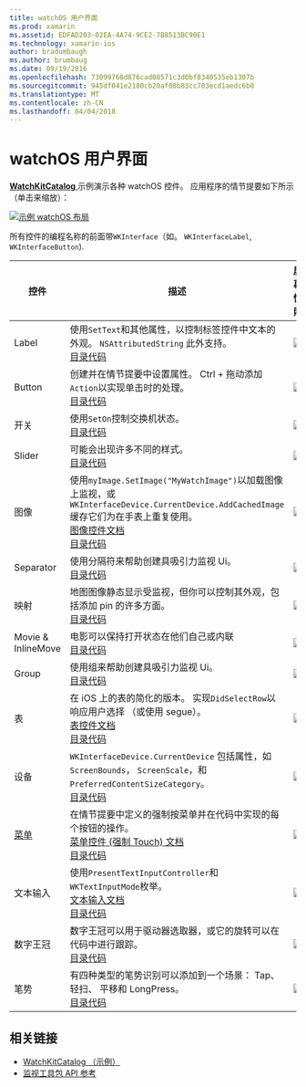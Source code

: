 ```yaml
---
title: watchOS 用户界面
ms.prod: xamarin
ms.assetid: EDFAD203-02EA-4A74-9CE2-7B8513BC90E1
ms.technology: xamarin-ios
author: bradumbaugh
ms.author: brumbaug
ms.date: 09/19/2016
ms.openlocfilehash: 73099768d876cad08571c3d0bf8340535eb1307b
ms.sourcegitcommit: 945df041e2180cb20af08b83cc703ecd1aedc6b0
ms.translationtype: MT
ms.contentlocale: zh-CN
ms.lasthandoff: 04/04/2018
---
```

# <a name="watchos-user-interface"></a>watchOS 用户界面

[ **WatchKitCatalog** ](https://github.com/xamarin/monotouch-samples/tree/master/watchOS/WatchKitCatalog)示例演示各种 watchOS 控件。 应用程序的情节提要如下所示 （单击来缩放）：

[![](images/storyboard-sml.png "示例 watchOS 布局")](images/storyboard.png#lightbox)

所有控件的编程名称的前面带`WKInterface`（如。 `WKInterfaceLabel`, `WKInterfaceButton`).

|控件|描述|屏幕快照|
|---|---|---|
|Label|使用`SetText`和其他属性，以控制标签控件中文本的外观。 `NSAttributedString` 此外支持。<br />[目录代码](https://github.com/xamarin/ios-samples/blob/master/watchOS/WatchKitCatalog/WatchKit3Extension/LabelDetailController.cs)|![](Images/label.png)|
|Button|创建并在情节提要中设置属性。 Ctrl + 拖动添加`Action`以实现单击时的处理。<br />[目录代码](https://github.com/xamarin/ios-samples/blob/master/watchOS/WatchKitCatalog/WatchKit3Extension/ButtonDetailController.cs)|![](Images/button.png)|
|开关|使用`SetOn`控制交换机状态。<br />[目录代码](https://github.com/xamarin/ios-samples/blob/master/watchOS/WatchKitCatalog/WatchKit3Extension/SwitchDetailController.cs)|![](Images/switch.png)|
|Slider|可能会出现许多不同的样式。<br />[目录代码](https://github.com/xamarin/ios-samples/blob/master/watchOS/WatchKitCatalog/WatchKit3Extension/SliderDetailController.cs)|![](Images/slider.png)|
|图像|使用`myImage.SetImage("MyWatchImage")`以加载图像上监视，或`WKInterfaceDevice.CurrentDevice.AddCachedImage`缓存它们为在手表上重复使用。<br />[图像控件文档](~/ios/watchos/user-interface/image.md)<br />[目录代码](https://github.com/xamarin/ios-samples/blob/master/watchOS/WatchKitCatalog/WatchKit3Extension/ImageDetailController.cs)|![](Images/image.png)|
|Separator|使用分隔符来帮助创建具吸引力监视 Ui。<br />[目录代码](https://github.com/xamarin/ios-samples/blob/master/watchOS/WatchKitCatalog/WatchKit3Extension/SeparatorDetailController.cs)|![](Images/separator.png)| 
|映射|地图图像静态显示受监视，但你可以控制其外观，包括添加 pin 的许多方面。<br />[目录代码](https://github.com/xamarin/ios-samples/blob/master/watchOS/WatchKitCatalog/WatchKit3Extension/MapDetailController.cs)|![](Images/map.png)|
|Movie & InlineMove|电影可以保持打开状态在他们自己或内联<br />[目录代码](https://github.com/xamarin/ios-samples/blob/master/watchOS/WatchKitCatalog/WatchKit3Extension/MovieDetailController.cs)|![](Images/movie.png)|
|Group|使用组来帮助创建具吸引力监视 Ui。<br />[目录代码](https://github.com/xamarin/ios-samples/blob/master/watchOS/WatchKitCatalog/WatchKit3Extension/GroupDetailController.cs)|![](Images/group.png)|
|表|在 iOS 上的表的简化的版本。 实现`DidSelectRow`以响应用户选择 （或使用 segue）。<br />[表控件文档](~/ios/watchos/user-interface/table.md)<br />[目录代码](https://github.com/xamarin/ios-samples/blob/master/watchOS/WatchKitCatalog/WatchKit3Extension/Table%20Detail%20Controller/TableDetailController.cs)|![](Images/table.png)|
|设备|`WKInterfaceDevice.CurrentDevice` 包括属性，如`ScreenBounds`， `ScreenScale`，和`PreferredContentSizeCategory`。<br />[目录代码](https://github.com/xamarin/ios-samples/blob/master/watchOS/WatchKitCatalog/WatchKit3Extension/DeviceDetailController.cs)|![](Images/device.png)|
|[菜单](~/ios/watchos/user-interface/menu.md)|在情节提要中定义的强制按菜单并在代码中实现的每个按钮的操作。<br />[菜单控件 (强制 Touch) 文档](~/ios/watchos/user-interface/menu.md)<br />[目录代码](https://github.com/xamarin/ios-samples/blob/master/watchOS/WatchKitCatalog/WatchKit3Extension/ControllerDetailController.cs)|![](Images/controller.png)|
|文本输入|使用`PresentTextInputController`和`WKTextInputMode`枚举。<br />[文本输入文档](~/ios/watchos/user-interface/text-input.md)<br />[目录代码](https://github.com/xamarin/ios-samples/blob/master/watchOS/WatchKitCatalog/WatchKit3Extension/TextInputController.cs)|![](Images/textinput.png)|
|数字王冠|数字王冠可以用于驱动器选取器，或它的旋转可以在代码中进行跟踪。<br />[目录代码](https://github.com/xamarin/ios-samples/blob/master/watchOS/WatchKitCatalog/WatchKit3Extension/CrownDetailController.cs)|![](Images/digital-crown.png)|
|笔势|有四种类型的笔势识别可以添加到一个场景： Tap、 轻扫、 平移和 LongPress。<br />[目录代码](https://github.com/xamarin/ios-samples/blob/master/watchOS/WatchKitCatalog/WatchKit3Extension/GestureDetailController.cs)|![](Images/gestures.png)|


## <a name="related-links"></a>相关链接

- [WatchKitCatalog （示例）](https://developer.xamarin.com/samples/monotouch/watchOS/WatchKitCatalog/)
- [监视工具包 API 参考](https://developer.xamarin.com/api/namespace/WatchKit/)
